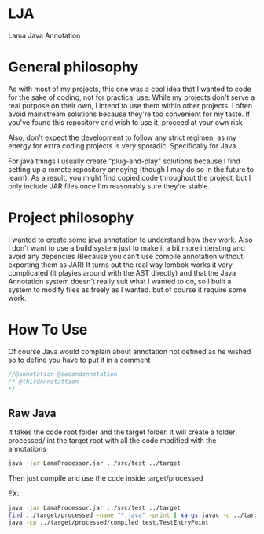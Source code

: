 # LJA
Lama Java Annotation


# General philosophy
As with most of my projects, this one was a cool idea that I wanted to code for the sake of coding, not for practical use. While my projects don't serve a real purpose on their own, I intend to use them within other projects. I often avoid mainstream solutions because they're too convenient for my taste. If you've found this repository and wish to use it, proceed at your own risk

Also, don't expect the development to follow any strict regimen, as my energy for extra coding projects is very sporadic. Specifically for Java.

For java things I usually create "plug-and-play" solutions because I find setting up a remote repository annoying (though I may do so in the future to learn). As a result, you might find copied code throughout the project, but I only include JAR files once I'm reasonably sure they're stable.

# Project philosophy
I wanted to create some java annotation to understand how they work. Also I don't want to use a build system just to make it a bit more intersting and avoid any depencies (Because you can't use compile annotation without exporting them as JAR)
It turns out the real way lombok works it very complicated (it playies around with the AST directly) and that the Java Annotation system doesn't really suit what I wanted to do, so I built a system to modify files as freely as I wanted. but of course it
require some work.



# How To Use

Of course Java would complain about annotation not defined as he wished so to define you have to put it in a comment
```java
//@annotation @secondannotation
/* @thirdAnnotattion
*/
```

## Raw Java
It takes the code root folder and the target folder. it will create a folder processed/ int the target root with all the code modified with the annotations
```bash
java -jar LamaProcessor.jar ../src/test ../target
```

Then just compile and use the code inside target/processed

EX:
```bash
java -jar LamaProcessor.jar ../src/test ../target
find ../target/processed -name "*.java" -print | xargs javac -d ../target/processed/compiled
java -cp ../target/processed/compiled test.TestEntryPoint
```
